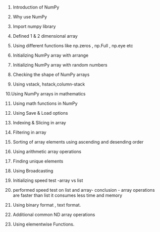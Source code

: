 1. Introduction of NumPy

2. Why use NumPy

3. Import numpy library

4. Defined  1 & 2 dimensional array

5. Using different functions like np.zeros , np.Full  , np.eye   etc

6. Initializing NumPy array with arrange

7. Initializing NumPy array with random numbers

8. Checking the shape of NumPy arrays

9. Using vstack, hstack,column-stack

10.Using NumPy arrays in mathematics

11. Using math functions in NumPy

12. Using Save & Load options

13. Indexing & Slicing in array

14. Filtering in array

15. Sorting of array elements using ascending and desending order

16. Using arithmetic array operations

17. Finding unique elements

18. Using Broadcasting

19. Initializing speed test -array vs list

20. performed speed test on list and array- conclusion - array operations are faster than list it consumes less time and memory

21. Using binary format , text format.

22. Additional common ND array operations

23. Using elementwise Functions.

